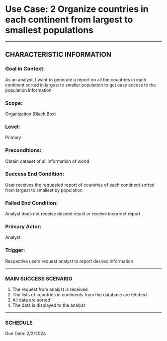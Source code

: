 # Use Case: 2 	Organize countries in each continent from largest to smallest populations

----------------------
## CHARACTERISTIC INFORMATION
### Goal in Context:
As an analyst, I want to generate a report on all the countries in each continent sorted in largest to smaller population to get easy access to the population information.
### Scope:
Organization (Black Box)
### Level:
Primary
### Preconditions:
Obtain dataset of all information of world
### Success End Condition:
User receives the requested report of countries of each continent sorted from largest to smallest by population
### Failed End Condition:
Analyst does not receive desired result or receive incorrect report
### Primary Actor:
Analyst
### Trigger:
Respective users request analyst to report desired information

----------------------
### MAIN SUCCESS SCENARIO
1.	The request from analyst is received
2.	The lists of countries in continents from the database are fetched
3.	All data are sorted
4.	The data is displayed to the analyst
----------------------
### SCHEDULE
Due Date: 2/2/2024
